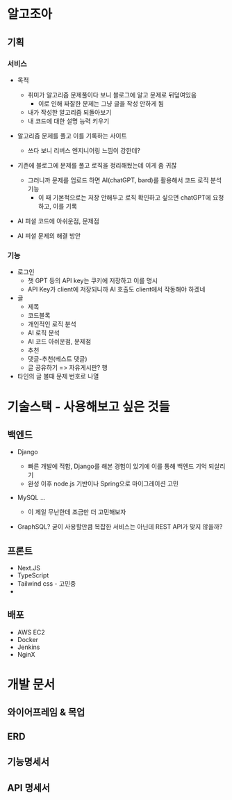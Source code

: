 # 알고조아

## 기획

### 서비스

- 목적
  - 취미가 알고리즘 문제풀이다 보니 블로그에 알고 문제로 뒤덮여있음
    - 이로 인해 짜잘한 문제는 그냥 글을 작성 안하게 됨
  - 내가 작성한 알고리즘 되돌아보기
  - 내 코드에 대한 설명 능력 키우기

- 알고리즘 문제를 풀고 이를 기록하는 사이트
  - 쓰다 보니 리버스 엔지니어링 느낌이 강한데?
- 기존에 블로그에 문제를 풀고 로직을 정리해뒀는데 이게 좀 귀찮
  - 그러니까 문제를 업로드 하면 AI(chatGPT, bard)를 활용해서 코드 로직 분석 기능
    - 이 때 기본적으로는 저장 안해두고 로직 확인하고 싶으면 chatGPT에 요청하고, 이를 기록
- AI 피셜 코드에 아쉬운점, 문제점
- AI 피셜 문제의 해결 방안

### 기능

- 로그인
  - 챗 GPT 등의 API key는 쿠키에 저장하고 이를 명시
  - API Key가 client에 저장되니까 AI 호출도 client에서 작동해야 하겠네
- 글
  - 제목 
  - 코드블록
  - 개인적인 로직 분석
  - AI 로직 분석
  - AI 코드 아쉬운점, 문제점
  - 추천
  - 댓글-추천(베스트 댓글)
  - 글 공유하기 => 자유게시판? 행
- 타인의 글 볼때 문제 번호로 나열

# 기술스택 - 사용해보고 싶은 것들

## 백엔드

- Django

  - 빠른 개발에 적합, Django를 해본 경험이 있기에 이를 통해 백엔드 기억 되살리기
  - 완성 이후 node.js 기반이나 Spring으로 마이그레이션 고민

- MySQL ...

  - 이 제일 무난한데 조금만 더 고민해보자

- GraphSQL? 굳이 사용할만큼 복잡한 서비스는 아닌데 REST API가 맞지 않을까?

  

## 프론트

- Next.JS
- TypeScript
- Tailwind css - 고민중
- 



## 배포

- AWS EC2
- Docker
- Jenkins
- NginX



# 개발 문서

## 와이어프레임 & 목업

## ERD

## 기능명세서

## API 명세서



